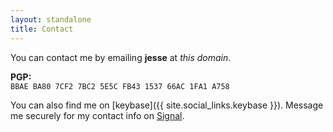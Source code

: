 ```yaml
---
layout: standalone
title: Contact
---
```


<div class="text-center" markdown="1">

You can contact me by emailing **jesse** at *this domain*.

**PGP:**<br/>
`BBAE BA80 7CF2 7BC2 5E5C FB43 1537 66AC 1FA1 A758`

You can also find me on [keybase]({{ site.social_links.keybase }}). Message me securely for my contact info on [Signal](https://www.signal.org).

</div>
